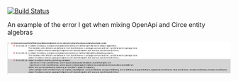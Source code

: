 [![Build Status](https://travis-ci.org/aaronp/endpoints-doc-example.svg?branch=master)](https://travis-ci.org/aaronp/endpoints-doc-example)

An example of the error I get when mixing OpenApi and Circe entity algebras

![Compilation Error](screenshot.png)